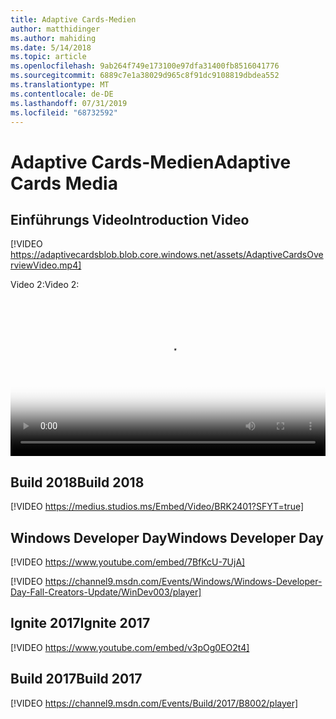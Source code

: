 ```yaml
---
title: Adaptive Cards-Medien
author: matthidinger
ms.author: mahiding
ms.date: 5/14/2018
ms.topic: article
ms.openlocfilehash: 9ab264f749e173100e97dfa31400fb8516041776
ms.sourcegitcommit: 6889c7e1a38029d965c8f91dc9108819dbdea552
ms.translationtype: MT
ms.contentlocale: de-DE
ms.lasthandoff: 07/31/2019
ms.locfileid: "68732592"
---
```

# <a name="adaptive-cards-media"></a><span data-ttu-id="c42e9-102">Adaptive Cards-Medien</span><span class="sxs-lookup"><span data-stu-id="c42e9-102">Adaptive Cards Media</span></span>


## <a name="introduction-video"></a><span data-ttu-id="c42e9-103">Einführungs Video</span><span class="sxs-lookup"><span data-stu-id="c42e9-103">Introduction Video</span></span>

[!VIDEO https://adaptivecardsblob.blob.core.windows.net/assets/AdaptiveCardsOverviewVideo.mp4]

<span data-ttu-id="c42e9-104">Video 2:</span><span class="sxs-lookup"><span data-stu-id="c42e9-104">Video 2:</span></span>

<video controls width="100%" poster="../content/videoposter.png">
    <source src="https://adaptivecardsblob.blob.core.windows.net/assets/AdaptiveCardsOverviewVideo.mp4" type="video/mp4">
</video>

## <a name="build-2018"></a><span data-ttu-id="c42e9-105">Build 2018</span><span class="sxs-lookup"><span data-stu-id="c42e9-105">Build 2018</span></span>

[!VIDEO https://medius.studios.ms/Embed/Video/BRK2401?SFYT=true]

## <a name="windows-developer-day"></a><span data-ttu-id="c42e9-106">Windows Developer Day</span><span class="sxs-lookup"><span data-stu-id="c42e9-106">Windows Developer Day</span></span>

[!VIDEO https://www.youtube.com/embed/7BfKcU-7UjA]

[!VIDEO https://channel9.msdn.com/Events/Windows/Windows-Developer-Day-Fall-Creators-Update/WinDev003/player]

## <a name="ignite-2017"></a><span data-ttu-id="c42e9-107">Ignite 2017</span><span class="sxs-lookup"><span data-stu-id="c42e9-107">Ignite 2017</span></span>

[!VIDEO https://www.youtube.com/embed/v3pOg0EO2t4]

## <a name="build-2017"></a><span data-ttu-id="c42e9-108">Build 2017</span><span class="sxs-lookup"><span data-stu-id="c42e9-108">Build 2017</span></span> 

[!VIDEO https://channel9.msdn.com/Events/Build/2017/B8002/player]

